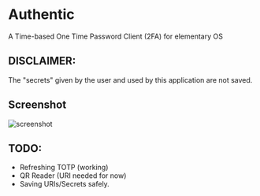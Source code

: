 # Authentic
A Time-based One Time Password Client (2FA) for elementary OS 

## DISCLAIMER:
The "secrets" given by the user and used by this application are not saved.

## Screenshot
![screenshot](https://github.com/xendke/authentic/blob/master/screenshot.png?raw=true)

## TODO:
* Refreshing TOTP (working)
* QR Reader (URI needed for now)
* Saving URIs/Secrets safely.

